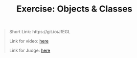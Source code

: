 <h1 align="center">Exercise: Objects & Classes</h1>
    <br>

<blockquote>
    <p>
        Short Link: https://git.io/JfEGL
    </p>
    <p>
        Link for video:
        <a href="https://www.youtube.com/watch?v=ovmD8p7O7Sc&feature=emb_title"> here</a>
    </p>
    <p>
        Link for Judge: 
        <a href="https://judge.softuni.bg/Contests/Practice/Index/2371#0">here</a>
    </p>
</blockquote>
